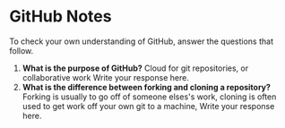 # GitHub Notes

To check your own understanding of GitHub, answer the questions that follow.

1. **What is the purpose of GitHub?** Cloud for git repositories, or collaborative work Write your response here.
1. **What is the difference between forking and cloning a repository?** Forking is usually to go off of someone elses's work, cloning is often used to get work off your own git to a machine,
Write your response here.